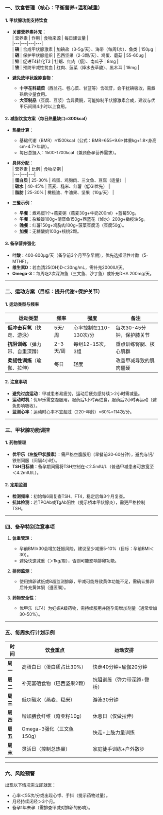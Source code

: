 ### **一、饮食管理（核心：平衡营养+温和减重）**
#### **1. 甲状腺功能支持饮食**
- **关键营养素补充**：  
  | 营养素 | 作用 | 食物来源 | 每日建议量 |  
  |---|---|---|---|  
  | **碘** | 合成甲状腺激素 | 加碘盐（3-5g/天）、海带（每周1次）、鱼类 | 150μg |  
  | **硒** | 保护甲状腺组织 | 巴西坚果（2-3颗/天）、鸡蛋、蘑菇 | 55-60μg |  
  | **锌** | 促进T4转化T3 | 牡蛎、红肉（瘦）、南瓜子 | 8mg |  
  | **铁** | 预防甲减性贫血 | 红肉、菠菜（焯水去草酸）、黑木耳 | 18mg |  

- **避免致甲状腺肿食物**：  
  - **十字花科蔬菜**（西兰花、卷心菜、甘蓝等）含硫苷，会干扰碘吸收，需煮熟后少量食用。  
  - **大豆制品**（豆腐、豆浆）含异黄酮，可能抑制甲状腺激素合成，建议与优甲乐间隔4小时以上食用。

#### **2. 减脂饮食方案（每日热量缺口≈300kcal）**
- **热量计算**：  
  - 基础代谢（BMR）≈1500kcal（公式：BMR=655+9.6×体重kg+1.8×身高cm-4.7×年龄）。  
  - 每日总摄入：1500-1700kcal（兼顾备孕营养需求）。  

- **具体分配**：  
  | 营养素 | 比例 | 食物举例 |  
  |---|---|---|  
  | **蛋白质** | 25-30% | 鸡蛋、鸡胸肉、三文鱼、豆腐（适量） |  
  | **碳水** | 40-45% | 燕麦、糙米、红薯（低GI优先） |  
  | **脂肪** | 25-30% | 橄榄油、牛油果、坚果（10g/天） |  

- **三餐示例**：  
  - **早餐**：煮鸡蛋1个+燕麦粥（燕麦30g+牛奶200ml）+蓝莓50g。  
  - **午餐**：杂粮饭100g+清蒸鱼150g+西蓝花（焯水）200g+橄榄油5g。  
  - **晚餐**：红薯150g+鸡胸肉100g+菠菜豆腐汤（豆腐50g）。  
  - **加餐**：无糖酸奶100g+核桃2颗。

#### **3. 备孕营养强化**
- **叶酸**：400-800μg/天（备孕前3个月至孕早期），优先选择活性叶酸（5-MTHF）。  
- **维生素D**：若血清25(OH)D＜30ng/mL，需补充2000IU/天。  
- **Omega-3**：每周吃2次深海鱼（三文鱼、沙丁鱼）或补充DHA 200mg/天。

---

### **二、运动方案（目标：提升代谢+保护关节）**
#### **1. 运动类型与频率**
| 运动类型 | 频率 | 强度 | 备注 |  
|---|---|---|---|  
| **低冲击有氧**（快走、游泳） | 5天/周 | 心率控制在110-130次/分 | 每次30-45分钟，保护膝关节 |  
| **抗阻训练**（弹力带、自重深蹲） | 2-3天/周 | 每组12-15次，3组 | 重点训练臀腿、核心肌群 |  
| **柔韧性训练**（瑜伽、拉伸） | 每日 | 轻度 | 改善甲减导致的肌肉僵硬 |  

#### **2. 注意事项**
- **避免过度运动**：甲减患者易疲劳，运动后疲劳感持续＞2小时需减量。  
- **运动时机**：优甲乐需空腹服用，服药后1小时再进食，服药后2小时再运动（避免影响吸收）。  
- **监测心率**：运动时心率不宜超过（220-年龄）×60%=114次/分。

---

### **三、甲状腺功能调控**
#### **1. 药物管理**
- **优甲乐（左旋甲状腺素）**：需严格空腹服用（早餐前30-60分钟），避免与钙/铁剂同服（间隔4小时）。  
- **TSH目标值**：备孕期间需将TSH控制在＜2.5mIU/L（普通甲减患者可放宽至＜4.2mIU/L）。  

#### **2. 定期监测**
- **检测频率**：初始每6周复查TSH、FT4，稳定后每3个月复查。  
- **抗体检测**：若TPOAb或TgAb阳性（提示桥本甲状腺炎），需更严格控制TSH。

---

### **四、备孕特别注意事项**
1. **体重管理**：  
   - 孕前BMI≥30会增加妊娠风险，建议至少减重5-10%（目标：孕前BMI＜30）。  
   - 避免快速减重（＞1kg/周），否则可能影响排卵功能。  

2. **排卵监测**：  
   - 使用排卵试纸或B超监测排卵，甲减可能导致黄体功能不足，需确认排卵后补充黄体酮（遵医嘱）。  

3. **药物安全性**：  
   - 优甲乐（LT4）为妊娠A级药物，需持续服用并随孕周增加剂量（通常增加30-50%）。  

---

### **五、每周执行计划示例**
| 时间 | 饮食重点 | 运动安排 |  
|---|---|---|  
| **周一** | 高蛋白日（蛋白质占比30%） | 快走40分钟+瑜伽20分钟 |  
| **周二** | 补充富硒食物（巴西坚果2颗） | 抗阻训练（弹力带深蹲+臀桥） |  
| **周三** | 低GI碳水（燕麦、糙米） | 游泳30分钟 |  
| **周四** | 增加膳食纤维（奇亚籽10g） | 休息日（仅做拉伸） |  
| **周五** | Omega-3强化（三文鱼150g） | 快走+上肢力量训练 |  
| **周末** | 灵活日（控制总热量） | 家庭徒手训练+户外散步 |  

---

### **六、风险预警**
出现以下情况需立即就医：  
- 心率＜55次/分或出现心悸、手抖（提示药物过量）。  
- 月经持续闭经＞3个月。  
- 备孕1年未孕（需排查甲减对排卵的影响）。  